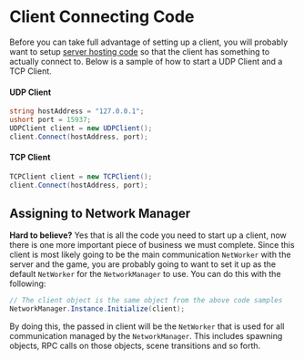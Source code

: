 # Client Connecting Code
Before you can take full advantage of setting up a client, you will probably want to setup [server hosting code](server-hosting-code) so that the client has something to actually connect to. Below is a sample of how to start a UDP Client and a TCP Client.

#### UDP Client
```csharp
string hostAddress = "127.0.0.1";
ushort port = 15937;
UDPClient client = new UDPClient();
client.Connect(hostAddress, port);
```

#### TCP Client
```csharp
TCPClient client = new TCPClient();
client.Connect(hostAddress, port);
```

## Assigning to Network Manager
**Hard to believe?** Yes that is all the code you need to start up a client, now there is one more important piece of business we must complete. Since this client is most likely going to be the main communication `NetWorker` with the server and the game, you are probably going to want to set it up as the default `NetWorker` for the `NetworkManager` to use. You can do this with the following:

```csharp
// The client object is the same object from the above code samples
NetworkManager.Instance.Initialize(client);
```

By doing this, the passed in client will be the `NetWorker` that is used for all communication managed by the `NetworkManager`. This includes spawning objects, RPC calls on those objects, scene transitions and so forth.
